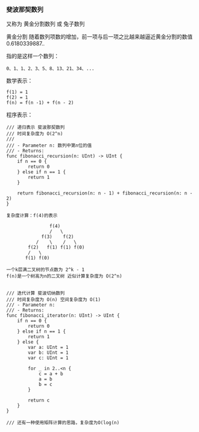 

### 斐波那契数列

又称为 黄金分割数列 或 兔子数列

黄金分割
随着数列项数的增加，前一项与后一项之比越来越逼近黄金分割的数值0.6180339887..

指的是这样一个数列： 
    
    0、1、1、2、3、5、8、13、21、34、...

数学表示：

    f(1) = 1
    f(2) = 1
    f(n) = f(n -1) + f(n - 2)


程序表示：

    /// 递归表示 斐波那契数列
    /// 时间复杂度为 O(2^n)
    ///
    /// - Parameter n: 数列中第n位的值
    /// - Returns:
    func fibonacci_recursion(n: UInt) -> UInt {
        if n == 0 {
            return 0
        } else if n == 1 {
            return 1
        }
        
        return fibonacci_recursion(n: n - 1) + fibonacci_recursion(n: n - 2)
    }

    复杂度计算：f(4)的表示

                    f(4)
                    /   \ 
                 f(3)    f(2) 
               /    \    /   \ 
            f(2)   f(1) f(1) f(0) 
            /   \        
           f(1) f(0) 

    一个k层满二叉树的节点数为 2^k - 1
    f(n)是一个树高为n的二叉树 近似计算复杂度为 O(2^n)


    /// 迭代计算 斐波切纳数列
    /// 时间复杂度为 O(n) 空间复杂度为 O(1)
    /// - Parameter n:
    /// - Returns:
    func fibonacci_iterator(n: UInt) -> UInt {
        if n == 0 {
            return 0
        } else if n == 1 {
            return 1
        } else {
            var a: UInt = 1
            var b: UInt = 1
            var c: UInt = 1
            
            for _ in 2..<n {
                c = a + b
                a = b
                b = c
            }
            
            return c
        }
    }

    /// 还有一种使用矩阵计算的思路，复杂度为O(log(n)